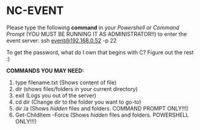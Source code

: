 # NC-EVENT
Please type the following **command** in your *Powershell or Command Prompt* (YOU MUST BE RUNNING IT AS ADMINISTRATOR!!) to enter the event server:
ssh event@192.168.0.52 -p 22

To get the password, what do I own that begins with C?
Figure out the rest :)

**COMMANDS YOU MAY NEED:**
1. type filename.txt (Shows content of file)
2. dir (shows files/folders in your current directory)
3. exit (Logs you out of the server)
4. cd dir (Change dir to the folder you want to go-to)
5. dir /a (Shows *hidden* files and folders. COMMAND PROMPT ONLY!!!)
6. Get-ChildItem -Force (Shows *hidden* files and folders. POWERSHELL ONLY!!!) 
